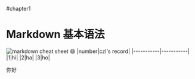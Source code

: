 #chapter1
# Markdown 基本语法
![markdown cheat sheet](https://github.com/shiep18/EIS2020/blob/master/markdowncheatsheet.JPG)
:smile:
|number|czl's record|
|-----------|-----------|
|1|hi|
|2|ha|
|3|ho|

你好
